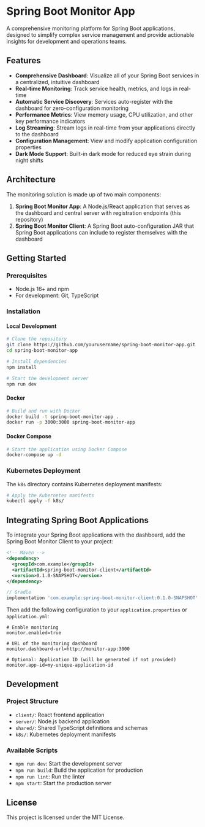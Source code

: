 # Spring Boot Monitor App

A comprehensive monitoring platform for Spring Boot applications, designed to simplify complex service management and provide actionable insights for development and operations teams.

## Features

- **Comprehensive Dashboard**: Visualize all of your Spring Boot services in a centralized, intuitive dashboard
- **Real-time Monitoring**: Track service health, metrics, and logs in real-time
- **Automatic Service Discovery**: Services auto-register with the dashboard for zero-configuration monitoring
- **Performance Metrics**: View memory usage, CPU utilization, and other key performance indicators
- **Log Streaming**: Stream logs in real-time from your applications directly to the dashboard
- **Configuration Management**: View and modify application configuration properties
- **Dark Mode Support**: Built-in dark mode for reduced eye strain during night shifts

## Architecture

The monitoring solution is made up of two main components:

1. **Spring Boot Monitor App**: A Node.js/React application that serves as the dashboard and central server with registration endpoints (this repository)
2. **Spring Boot Monitor Client**: A Spring Boot auto-configuration JAR that Spring Boot applications can include to register themselves with the dashboard

## Getting Started

### Prerequisites

- Node.js 16+ and npm
- For development: Git, TypeScript

### Installation

#### Local Development

```bash
# Clone the repository
git clone https://github.com/yourusername/spring-boot-monitor-app.git
cd spring-boot-monitor-app

# Install dependencies
npm install

# Start the development server
npm run dev
```

#### Docker

```bash
# Build and run with Docker
docker build -t spring-boot-monitor-app .
docker run -p 3000:3000 spring-boot-monitor-app
```

#### Docker Compose

```bash
# Start the application using Docker Compose
docker-compose up -d
```

### Kubernetes Deployment

The `k8s` directory contains Kubernetes deployment manifests:

```bash
# Apply the Kubernetes manifests
kubectl apply -f k8s/
```

## Integrating Spring Boot Applications

To integrate your Spring Boot applications with the dashboard, add the Spring Boot Monitor Client to your project:

```xml
<!-- Maven -->
<dependency>
  <groupId>com.example</groupId>
  <artifactId>spring-boot-monitor-client</artifactId>
  <version>0.1.0-SNAPSHOT</version>
</dependency>
```

```groovy
// Gradle
implementation 'com.example:spring-boot-monitor-client:0.1.0-SNAPSHOT'
```

Then add the following configuration to your `application.properties` or `application.yml`:

```properties
# Enable monitoring
monitor.enabled=true

# URL of the monitoring dashboard
monitor.dashboard-url=http://monitor-app:3000

# Optional: Application ID (will be generated if not provided)
monitor.app-id=my-unique-application-id
```

## Development

### Project Structure

- `client/`: React frontend application
- `server/`: Node.js backend application
- `shared/`: Shared TypeScript definitions and schemas
- `k8s/`: Kubernetes deployment manifests

### Available Scripts

- `npm run dev`: Start the development server
- `npm run build`: Build the application for production
- `npm run lint`: Run the linter
- `npm start`: Start the production server

## License

This project is licensed under the MIT License.